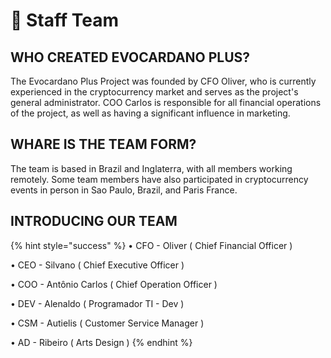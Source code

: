 # 👥 Staff Team

## WHO CREATED EVOCARDANO PLUS?

The Evocardano Plus Project was founded by CFO Oliver, who is currently experienced in the cryptocurrency market and serves as the project's general administrator. COO Carlos is responsible for all financial operations of the project, as well as having a significant influence in marketing.

## WHARE IS THE TEAM FORM?

The team is based in Brazil and Inglaterra, with all members working remotely. Some team members have also participated in cryptocurrency events in person in Sao Paulo, Brazil, and Paris France.

## INTRODUCING OUR TEAM&#x20;

{% hint style="success" %}
• CFO - Oliver ( Chief Financial Officer )

• CEO - Silvano ( Chief Executive Officer )

• COO - Antônio Carlos ( Chief Operation Officer )

• DEV - Alenaldo  ( Programador TI - Dev )

• CSM - Autielis ( Customer Service Manager )

• AD - Ribeiro ( Arts Design )
{% endhint %}

